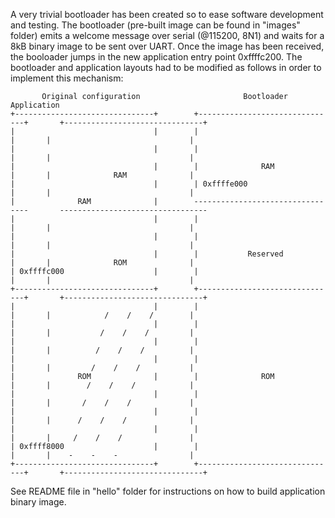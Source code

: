 A very trivial bootloader has been created so to ease software development and testing.
The bootloader (pre-built image can be found in "images" folder) emits a welcome message
over serial (@115200, 8N1) and waits for a 8kB binary image to be sent over UART.
Once the image has been received, the booloader jumps in the new application entry
point 0xffffc200.
The bootloader and application layouts had to be modified as follows in order to
implement this mechanism:


           Original configuration                       Bootloader                               Application             
    +-------------------------------+        +-------------------------------+       +-------------------------------+
    |                               |        |                               |       |                               |
    |                               |        |                               |       |                               |
    |                               |        |              RAM              |       |              RAM              |
    |                               |        | 0xffffe000                    |       |                               |
    |              RAM              |        ---------------------------------       ---------------------------------
    |                               |        |                               |       |                               |
    |                               |        |                               |       |                               |
    |                               |        |           Reserved            |       |              ROM              |
    | 0xffffc000                    |        |                               |       |                               |
    +-------------------------------+        +-------------------------------+       +-------------------------------+
    |                               |        |                               |       |            /    /    /        |
    |                               |        |                               |       |           /    /    /         |
    |                               |        |                               |       |          /    /    /          |
    |                               |        |                               |       |         /    /    /           |
    |              ROM              |        |              ROM              |       |        /    /    /            |
    |                               |        |                               |       |       /    /    /             |
    |                               |        |                               |       |      /    /    /              |
    |                               |        |                               |       |     /    /    /               |
    | 0xffff8000                    |        |                               |       |    -    -    -                |
    +-------------------------------+        +-------------------------------+       +-------------------------------+

See README file in "hello" folder for instructions on how to build application binary image.
